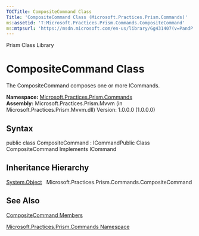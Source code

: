 ```yaml
---
TOCTitle: CompositeCommand Class
Title: 'CompositeCommand Class (Microsoft.Practices.Prism.Commands)'
ms:assetid: 'T:Microsoft.Practices.Prism.Commands.CompositeCommand'
ms:mtpsurl: 'https://msdn.microsoft.com/en-us/library/Gg431407(v=PandP.50)'
---
```


Prism Class Library

CompositeCommand Class
======================

The CompositeCommand composes one or more ICommands.

**Namespace:** [Microsoft.Practices.Prism.Commands](https://msdn.microsoft.com/library/microsoft.practices.prism.commands)
**Assembly:** Microsoft.Practices.Prism.Mvvm (in Microsoft.Practices.Prism.Mvvm.dll) Version: 1.0.0.0 (1.0.0.0)

## Syntax


public class CompositeCommand : ICommandPublic Class CompositeCommand Implements ICommand

Inheritance Hierarchy
---------------------

<span id="familyToggle"></span>[System.Object](http://msdn.microsoft.com/en-us/library/e5kfa45b)
  Microsoft.Practices.Prism.Commands.CompositeCommand

See Also
--------


[CompositeCommand Members](https://msdn.microsoft.com/allmembers.t:microsoft.practices.prism.commands.compositecommand)

[Microsoft.Practices.Prism.Commands Namespace](https://msdn.microsoft.com/library/microsoft.practices.prism.commands)
